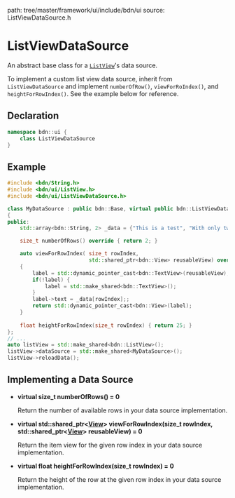 path: tree/master/framework/ui/include/bdn/ui
source: ListViewDataSource.h

# ListViewDataSource

An abstract base class for a [`ListView`](list_view.md)'s data source.

To implement a custom list view data source, inherit from `ListViewDataSource` and implement `numberOfRow()`, `viewForRoIndex()`, and `heightForRowIndex()`. See the example below for reference.

## Declaration

```C++
namespace bdn::ui {
	class ListViewDataSource
}
```

## Example

```C++
#include <bdn/String.h>
#include <bdn/ui/ListView.h>
#include <bdn/ui/ListViewDataSource.h>

class MyDataSource : public bdn::Base, virtual public bdn::ListViewDataSource
{
public:
	std::array<bdn::String, 2> _data = {"This is a test", "With only two lines of text"};

	size_t numberOfRows() override { return 2; }

	auto viewForRowIndex( size_t rowIndex, 
						  std::shared_ptr<bdn::View> reusableView) override
	{
		label = std::dynamic_pointer_cast<bdn::TextView>(reusableView);
		if(!label) {
			label = std::make_shared<bdn::TextView>();
		}
		label->text = _data[rowIndex];;
		return std::dynamic_pointer_cast<bdn::View>(label);
	}
	
	float heightForRowIndex(size_t rowIndex) { return 25; }
};
// ...
auto listView = std::make_shared<bdn::ListView>();
listView->dataSource = std::make_shared<MyDataSource>();
listView->reloadData();
```

## Implementing a Data Source

* **virtual size_t numberOfRows() = 0**

	Return the number of available rows in your data source implementation.
	
* **virtual std::shared_ptr<[View](view.md)\> viewForRowIndex(size_t rowIndex, std::shared_ptr<[View](view.md)\> reusableView) = 0**

	Return the item view for the given row index in your data source implementation.

* **virtual float heightForRowIndex(size_t rowIndex) = 0**

	Return the height of the row at the given row index in your data source implementation.


 